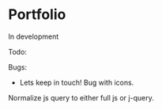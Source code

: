 
# Portfolio 
In development

Todo:

Bugs:
- Lets keep in touch! Bug with icons.

Normalize js query to either full js or j-query.